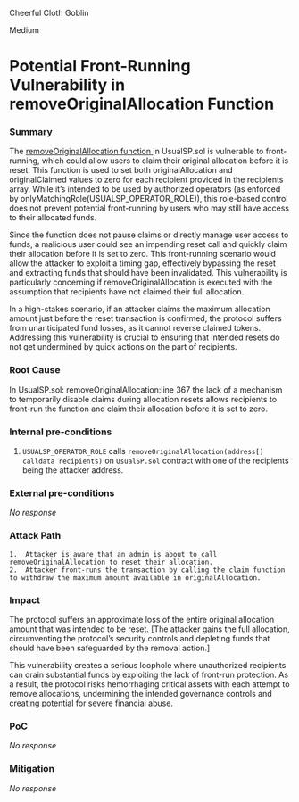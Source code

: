 Cheerful Cloth Goblin

Medium

# Potential Front-Running Vulnerability in removeOriginalAllocation Function

### Summary

The [removeOriginalAllocation function ](https://github.com/sherlock-audit/2024-10-usual-labs-v1/blob/main/pegasus/packages/solidity/src/token/UsualSP.sol#L367)in UsualSP.sol is vulnerable to front-running, which could allow users to claim their original allocation before it is reset. This function is used to set both originalAllocation and originalClaimed values to zero for each recipient provided in the recipients array. While it’s intended to be used by authorized operators (as enforced by onlyMatchingRole(USUALSP_OPERATOR_ROLE)), this role-based control does not prevent potential front-running by users who may still have access to their allocated funds.

Since the function does not pause claims or directly manage user access to funds, a malicious user could see an impending reset call and quickly claim their allocation before it is set to zero. This front-running scenario would allow the attacker to exploit a timing gap, effectively bypassing the reset and extracting funds that should have been invalidated. This vulnerability is particularly concerning if removeOriginalAllocation is executed with the assumption that recipients have not claimed their full allocation.

In a high-stakes scenario, if an attacker claims the maximum allocation amount just before the reset transaction is confirmed, the protocol suffers from unanticipated fund losses, as it cannot reverse claimed tokens. Addressing this vulnerability is crucial to ensuring that intended resets do not get undermined by quick actions on the part of recipients.

### Root Cause

In UsualSP.sol: removeOriginalAllocation:line 367 the lack of a mechanism to temporarily disable claims during allocation resets allows recipients to front-run the function and claim their allocation before it is set to zero.

### Internal pre-conditions

1. `USUALSP_OPERATOR_ROLE` calls `removeOriginalAllocation(address[] calldata recipients)` on `UsualSP.sol` contract with one of the recipients being the attacker address.

### External pre-conditions

_No response_

### Attack Path

	1.	Attacker is aware that an admin is about to call removeOriginalAllocation to reset their allocation.
	2.	Attacker front-runs the transaction by calling the claim function to withdraw the maximum amount available in originalAllocation.

### Impact

The protocol suffers an approximate loss of the entire original allocation amount that was intended to be reset. [The attacker gains the full allocation, circumventing the protocol’s security controls and depleting funds that should have been safeguarded by the removal action.]

This vulnerability creates a serious loophole where unauthorized recipients can drain substantial funds by exploiting the lack of front-run protection. As a result, the protocol risks hemorrhaging critical assets with each attempt to remove allocations, undermining the intended governance controls and creating potential for severe financial abuse.

### PoC

_No response_

### Mitigation

_No response_